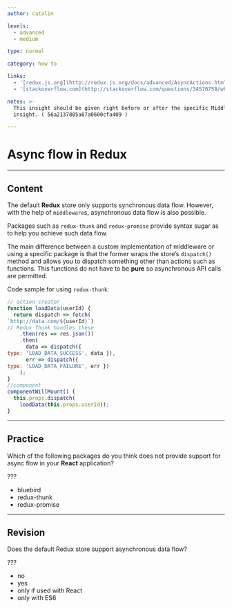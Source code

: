 ```yaml
---
author: catalin

levels:
  - advanced
  - medium

type: normal

category: how to

links:
  - '[redux.js.org](http://redux.js.org/docs/advanced/AsyncActions.html){website}'
  - '[stackoverflow.com](http://stackoverflow.com/questions/34570758/why-do-we-need-middleware-for-async-flow-in-redux){website}'

notes: >-
  This insight should be given right before or after the specific Middleware
  insight. ( 56a2137805a87a0600cfa409 )

---
```

# Async flow in **Redux**

---
## Content

The default **Redux** store only supports synchronous data flow. However, with the help of `middleware`s, asynchronous data flow is also possible.

Packages such as `redux-thunk` and `redux-promise` provide syntax sugar as to help you achieve such data flow.

The main difference between a custom implementation of middleware or using a specific package is that the former wraps the store’s `dispatch()` method and allows you to dispatch something other than actions such as functions. This functions do not have to be **pure** so asynchronous API calls are permitted.

Code sample for using `redux-thunk`:

```javascript
// action creator
function loadData(userId) {
  return dispatch => fetch(
`http://data.com/${userId}`) 
// Redux Thunk handles these
    .then(res => res.json())
    .then(
      data => dispatch({
type: 'LOAD_DATA_SUCCESS', data }),
      err => dispatch({
type: 'LOAD_DATA_FAILURE', err })
    );
}
//component
componentWillMount() {
  this.props.dispatch(
    loadData(this.props.userId));
}
```

---
## Practice

Which of the following packages do you think does not provide support for async flow in your **React** application?

???

* bluebird
* redux-thunk
* redux-promise

---
## Revision

Does the default Redux store support asynchronous data flow?

???

* no
* yes
* only if used with React
* only with ES6
